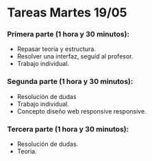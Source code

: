 # Tareas Martes 19/05

### Primera parte (1 hora y 30 minutos):

-   Repasar teoria y estructura.
-   Resolver una interfaz, seguid al profesor.
-   Trabajo individual.

### Segunda parte (1 hora y 30 minutos):

-   Resolución de dudas
-   Trabajo individual.
-   Concepto diseño web responsive responsive.

### Tercera parte (1 hora y 30 minutos):

-   Resolución de dudas.
-   Teoria.
